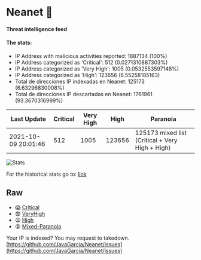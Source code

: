 # Neanet :hocho:
#### Threat intelligence feed
#### The stats:

- IP Address with malicious activities reported: 1887134 (100%)
- IP Address categorized as 'Critical':  512 (0.0271310887303%)
- IP Address categorized as 'Very High':  1005 (0.0532553597148%)
- IP Address categorized as 'High':  123656 (6.55258185163)
- Total de direcciones IP indexadas en Neanet:  125173 (6.63296830008%)
- Total de direcciones IP descartadas en Neanet:  1761961 (93.3670316999%)

| Last Update | Critical | Very High | High | Paranoia |
| --- | --- | --- | --- | --- |
| 2021-10-09 20:01:46 | 512 | 1005 | 123656 | 125173 mixed list (Critical + Very High + High)|

![Stats](https://docs.google.com/spreadsheets/d/e/2PACX-1vSnaNMIXVabIpDJjufMlzH7poXnshF3mgd8Is1g9ytUEzVsP5my4Trn8f-xkoLLQ38xpL3HtmUexLo6/pubchart?oid=501124687&format=image)

For the historical stats go to: [link](/stats.csv)
## Raw
- :scream: [Critical](https://raw.githubusercontent.com/JavaGarcia/Neanet/master/blacklists/neanet_critical.txt)
- :fearful: [VeryHigh](https://raw.githubusercontent.com/JavaGarcia/Neanet/master/blacklists/neanet_veryHigh.txtt)
- :frowning: [High](https://raw.githubusercontent.com/JavaGarcia/Neanet/master/blacklists/neanet_high.txt)
- :dizzy_face: [Mixed-Paranoia](https://raw.githubusercontent.com/JavaGarcia/Neanet/master/blacklists/neanet_all.txt)


Your IP is indexed? You may request to takedown. [https://github.com/JavaGarcia/Neanet/issues](https://github.com/JavaGarcia/Neanet/issues)


































































































































































































































































































































































































































































































































































































































































































































































































































































































































































































































































































































































































































































































































































































































































































































































































































































































































































































































































































































































































































































































































































































































































































































































































































































































































































































































































































































































































































































































































































































































































































































































































































































































































































































































































































































































































































































































































































































































































































































































































































































































































































































































































































































































































































































































































































































































































































































































































































































































































































































































































































































































































































































































































































































































































































































































































































































































































































































































































































































































































































































































































































































































































































































































































































































































































































































































































































































































































































































































































































































































































































































































































































































































































































































































































































































































































































































































































































































































































































































































































































































































































































































































































































































































































































































































































































































































































































































































































































































































































































































































































































































































































































































































































































































































































































































































